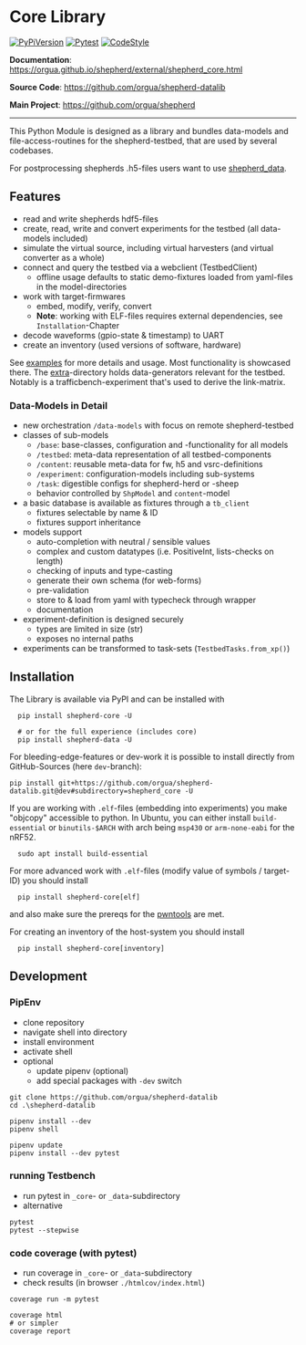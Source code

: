 # Core Library

[![PyPiVersion](https://img.shields.io/pypi/v/shepherd_core.svg)](https://pypi.org/project/shepherd_core)
[![Pytest](https://github.com/orgua/shepherd-datalib/actions/workflows/python-app.yml/badge.svg)](https://github.com/orgua/shepherd-datalib/actions/workflows/python-app.yml)
[![CodeStyle](https://img.shields.io/badge/code%20style-black-000000.svg)](https://github.com/psf/black)

**Documentation**: <https://orgua.github.io/shepherd/external/shepherd_core.html>

**Source Code**: <https://github.com/orgua/shepherd-datalib>

**Main Project**: <https://github.com/orgua/shepherd>

---

This Python Module is designed as a library and bundles data-models and file-access-routines for the shepherd-testbed, that are used by several codebases.

For postprocessing shepherds .h5-files users want to use [shepherd_data](https://pypi.org/project/shepherd_data).

## Features

- read and write shepherds hdf5-files
- create, read, write and convert experiments for the testbed (all data-models included)
- simulate the virtual source, including virtual harvesters (and virtual converter as a whole)
- connect and query the testbed via a webclient (TestbedClient)
  - offline usage defaults to static demo-fixtures loaded from yaml-files in the model-directories
- work with target-firmwares
  - embed, modify, verify, convert
  - **Note**: working with ELF-files requires external dependencies, see ``Installation``-Chapter
- decode waveforms (gpio-state & timestamp) to UART
- create an inventory (used versions of software, hardware)

See [examples](https://github.com/orgua/shepherd-datalib/tree/main/shepherd_core/examples) for more details and usage. Most functionality is showcased there. The [extra](https://github.com/orgua/shepherd-datalib/tree/main/shepherd_core/extra)-directory holds data-generators relevant for the testbed. Notably is a trafficbench-experiment that's used to derive the link-matrix.

### Data-Models in Detail

- new orchestration ``/data-models`` with focus on remote shepherd-testbed
- classes of sub-models
  - ``/base``: base-classes, configuration and -functionality for all models
  - ``/testbed``: meta-data representation of all testbed-components
  - ``/content``: reusable meta-data for fw, h5 and vsrc-definitions
  - ``/experiment``: configuration-models including sub-systems
  - ``/task``: digestible configs for shepherd-herd or -sheep
  - behavior controlled by ``ShpModel`` and ``content``-model
- a basic database is available as fixtures through a ``tb_client``
  - fixtures selectable by name & ID
  - fixtures support inheritance
- models support
  - auto-completion with neutral / sensible values
  - complex and custom datatypes (i.e. PositiveInt, lists-checks on length)
  - checking of inputs and type-casting
  - generate their own schema (for web-forms)
  - pre-validation
  - store to & load from yaml with typecheck through wrapper
  - documentation
- experiment-definition is designed securely
  - types are limited in size (str)
  - exposes no internal paths
- experiments can be transformed to task-sets (``TestbedTasks.from_xp()``)

## Installation

The Library is available via PyPI and can be installed with

```shell
  pip install shepherd-core -U

  # or for the full experience (includes core)
  pip install shepherd-data -U
```

For bleeding-edge-features or dev-work it is possible to install directly from GitHub-Sources (here `dev`-branch):

```Shell
pip install git+https://github.com/orgua/shepherd-datalib.git@dev#subdirectory=shepherd_core -U
```

If you are working with ``.elf``-files (embedding into experiments) you make "objcopy" accessible to python. In Ubuntu, you can either install ``build-essential`` or ``binutils-$ARCH`` with arch being ``msp430`` or ``arm-none-eabi`` for the nRF52.

```shell
  sudo apt install build-essential
```

For more advanced work with ``.elf``-files (modify value of symbols / target-ID) you should install

```shell
  pip install shepherd-core[elf]
```

and also make sure the prereqs for the [pwntools](https://docs.pwntools.com/en/stable/install.html) are met.

For creating an inventory of the host-system you should install

```shell
  pip install shepherd-core[inventory]
```

## Development

### PipEnv

- clone repository
- navigate shell into directory
- install environment
- activate shell
- optional
  - update pipenv (optional)
  - add special packages with `-dev` switch

```Shell
git clone https://github.com/orgua/shepherd-datalib
cd .\shepherd-datalib

pipenv install --dev
pipenv shell

pipenv update
pipenv install --dev pytest
```

### running Testbench

- run pytest in ``_core``- or ``_data``-subdirectory
- alternative

```shell
pytest
pytest --stepwise
```

### code coverage (with pytest)

- run coverage in ``_core``- or ``_data``-subdirectory
- check results (in browser `./htmlcov/index.html`)

```shell
coverage run -m pytest

coverage html
# or simpler
coverage report
```

